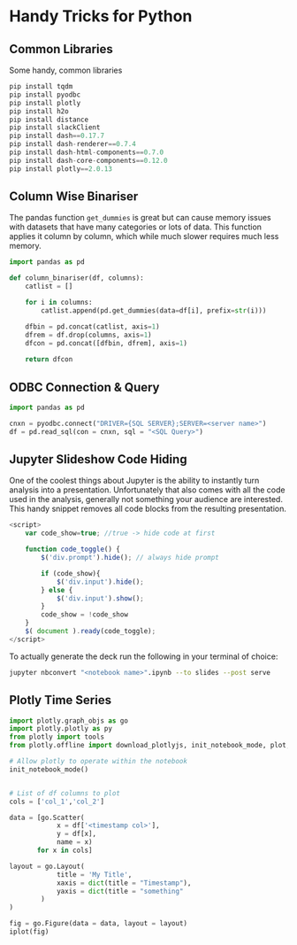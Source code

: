 # Handy Tricks for Python

## Common Libraries

Some handy, common libraries

```python
pip install tqdm
pip install pyodbc
pip install plotly
pip install h2o
pip install distance
pip install slackClient
pip install dash==0.17.7  
pip install dash-renderer==0.7.4
pip install dash-html-components==0.7.0
pip install dash-core-components==0.12.0
pip install plotly==2.0.13
```


## Column Wise Binariser

The pandas function `get_dummies` is great but can cause memory issues with datasets that have many categories or lots of data. This function applies it column by column, which while much slower requires much less memory.

```python
import pandas as pd

def column_binariser(df, columns):
    catlist = []

    for i in columns:
        catlist.append(pd.get_dummies(data=df[i], prefix=str(i)))

    dfbin = pd.concat(catlist, axis=1)
    dfrem = df.drop(columns, axis=1)
    dfcon = pd.concat([dfbin, dfrem], axis=1)        
    
    return dfcon
```
	
	
	
## ODBC Connection & Query

```python
import pandas as pd

cnxn = pyodbc.connect("DRIVER={SQL SERVER};SERVER=<server name>")
df = pd.read_sql(con = cnxn, sql = "<SQL Query>")
```


## Jupyter Slideshow Code Hiding

One of the coolest things about Jupyter is the ability to instantly turn analysis into a presentation. Unfortunately that also comes with all the code used in the analysis, generally not something your audience are interested. This handy snippet removes all code blocks from the resulting presentation.

```javascript
<script>
    var code_show=true; //true -> hide code at first

    function code_toggle() {
        $('div.prompt').hide(); // always hide prompt

        if (code_show){
            $('div.input').hide();
        } else {
            $('div.input').show();
        }
        code_show = !code_show
    }
    $( document ).ready(code_toggle);
</script>
```

To actually generate the deck run the following in your terminal of choice:

```bash
jupyter nbconvert "<notebook name>".ipynb --to slides --post serve
```


## Plotly Time Series

```Python
import plotly.graph_objs as go
import plotly.plotly as py
from plotly import tools
from plotly.offline import download_plotlyjs, init_notebook_mode, plot, iplot

# Allow plotly to operate within the notebook
init_notebook_mode()


# List of df columns to plot
cols = ['col_1','col_2']

data = [go.Scatter(
            x = df['<timestamp col>'],
            y = df[x],
            name = x)
       for x in cols]

layout = go.Layout(
            title = 'My Title',
            xaxis = dict(title = "Timestamp"),
            yaxis = dict(title = "something"
        )
)

fig = go.Figure(data = data, layout = layout)
iplot(fig)
```